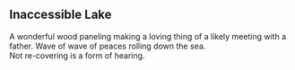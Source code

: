 Inaccessible Lake
-----------------
A wonderful wood paneling making a loving thing of a likely meeting with a father. Wave of wave of peaces rolling down the sea.  
Not re-covering is a form of hearing.  
